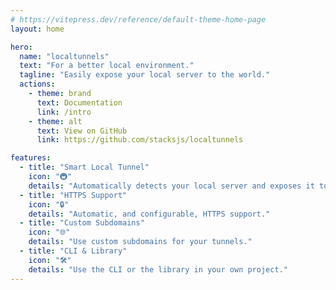 ```yaml
---
# https://vitepress.dev/reference/default-theme-home-page
layout: home

hero:
  name: "localtunnels"
  text: "For a better local environment."
  tagline: "Easily expose your local server to the world."
  actions:
    - theme: brand
      text: Documentation
      link: /intro
    - theme: alt
      text: View on GitHub
      link: https://github.com/stacksjs/localtunnels

features:
  - title: "Smart Local Tunnel"
    icon: "🚇"
    details: "Automatically detects your local server and exposes it to the world."
  - title: "HTTPS Support"
    icon: "🔒"
    details: "Automatic, and configurable, HTTPS support."
  - title: "Custom Subdomains"
    icon: "🌐"
    details: "Use custom subdomains for your tunnels."
  - title: "CLI & Library"
    icon: "🛠"
    details: "Use the CLI or the library in your own project."
---
```

